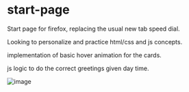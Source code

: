 # start-page
 
Start page for firefox, replacing the usual new tab speed dial.

Looking to personalize and practice html/css and js concepts.

implementation of basic hover animation for the cards.

js logic to do the correct greetings given day time.

![image](https://github.com/hansdf/start-page/assets/95099605/31e1b605-52b2-41bc-b6c3-047e3572e7ca)
